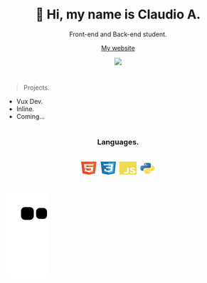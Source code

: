 <h1 align="center">👋 Hi, my name is Claudio A.</h1>
<p align="center">
Front-end and Back-end student.
</p>

<p align="center"><a href="http://coded.today">My website</a></p>

<div align="center">
<img src="https://github-readme-stats.vercel.app/api?username=CodedCA&show_icons=true&theme=radical">
</div>

#
>  Projects.
- Vux Dev.
- Inline.
- Coming...
#
<h3 align="center">Languages.</h3>
<div style="display: inline_block" align="center"><br>
  <img align="center"  height="30" width="40" src="https://raw.githubusercontent.com/devicons/devicon/master/icons/html5/html5-original.svg">
  <img align="center"  height="30" width="40" src="https://raw.githubusercontent.com/devicons/devicon/master/icons/css3/css3-original.svg">
  <img align="center" alt="Rafa-Js" height="30" width="40" src="https://raw.githubusercontent.com/devicons/devicon/master/icons/javascript/javascript-plain.svg">
  <img align="center"  height="30" width="40" src="https://raw.githubusercontent.com/devicons/devicon/master/icons/python/python-original.svg">
</div>
<p></p>

#

![Snake animation](https://github.com/rafaballerini/rafaballerini/blob/output/github-contribution-grid-snake.svg)
